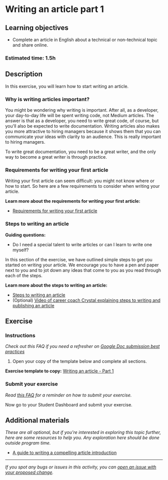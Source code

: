# Writing an article part 1

## Learning objectives

- Complete an article in English about a technical or non-technical topic and share online.

### **Estimated time**: 1.5h

## Description

In this exercise, you will learn how to start writing an article.

### Why is writing articles important?

You might be wondering why writing is important. After all, as a developer, your day-to-day life will be spent writing code, not Medium articles. The answer is that as a developer, you need to write great code, of course, but you'll also be expected to write documentation. Writing articles also makes you more attractive to hiring managers because it shows them that you can communicate your ideas with clarity to an audience. This is really important to hiring managers.

To write great documentation, you need to be a great writer, and the only way to become a great writer is through practice. 

### Requirements for writing your first article

Writing your first article can seem difficult: you might not know where or how to start. So here are a few requirements to consider when writing your article.

**Learn more about the requirements for writing your first article:**

- [Requirements for writing your first article](https://github.com/microverseinc/curriculum-professional-skills/blob/main/writing-articles/requirements-for-writing-your-first-article.md)

### Steps to writing an article

**Guiding questions:**

- Do I need a special talent to write articles or can I learn to write one myself?

In this section of the exercise, we have outlined simple steps to get you started on writing your article. We encourage you to have a pen and paper next to you and to jot down any ideas that come to you as you read through each of the steps.

**Learn more about the steps to writing an article:**

- [Steps to writing an article](https://github.com/microverseinc/curriculum-professional-skills/blob/main/writing-articles/steps-to-writing-an-article.md)
- (Optional) [Video of career coach Crystal explaining steps to writing and publishing an article](https://www.loom.com/share/4782d07dd85c42ba80b91b980152a333?t=2)

## Exercise

### Instructions

*Check out this FAQ if you need a refresher on [Google Doc submission best practices](https://microverse.zendesk.com/hc/en-us/articles/360063156813)*

1. Open your copy of the template below and complete all sections.

**Exercise template to copy:** [Writing an article - Part 1](https://docs.google.com/document/d/10OHLk1fk2Zdl6Id-bWvkrguEmuP1DJIrj_nFYXWc4wA/edit)

### Submit your exercise

*Read [this FAQ](https://microverse.zendesk.com/hc/en-us/articles/360061344234) for a reminder on how to submit your exercise.* 

Now go to your Student Dashboard and submit your exercise.

## Additional materials

*These are all optional, but if you're interested in exploring this topic further, here are some resources to help you. Any exploration here should be done outside program time.*

- [A guide to writing a compelling article introduction](https://www.quicksprout.com/a-step-by-step-guide-to-writing-a-compelling-article-introduction/)


------

_If you spot any bugs or issues in this activity, you can [open an issue with your proposed change](https://github.com/microverseinc/curriculum-transversal-skills/blob/main/git-github/articles/open_issue.md)._
